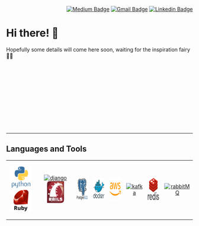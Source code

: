 <div align="right">

[![Medium Badge](https://img.shields.io/badge/@deenizzdogan-black?style=for-the-badge&logo=medium&logoColor=white&link=https://medium.com/@deenizzdogan)](https://medium.com/@deenizzdogan)
[![Gmail Badge](https://img.shields.io/badge/deenizzdogan-D14836?style=for-the-badge&logo=gmail&logoColor=white&link=mailto:deenizzdogan@gmail.com)](mailto:deenizzdogan@gmail.com)
[![Linkedin Badge](https://img.shields.io/badge/LinkedIn-0077B5?style=for-the-badge&logo=linkedin&logoColor=white&link=https://www.linkedin.com/in/denizdogan-/)](https://www.linkedin.com/in/denizdogan-/)

</div>

# Hi there! :beers:

Hopefully some details will come here soon, waiting for the inspiration fairy :face_in_clouds:

&nbsp;&nbsp;&nbsp;&nbsp;&nbsp;&nbsp;&nbsp;&nbsp;&nbsp;&nbsp;&nbsp;&nbsp;

&nbsp;&nbsp;&nbsp;&nbsp;&nbsp;&nbsp;&nbsp;&nbsp;&nbsp;&nbsp;&nbsp;&nbsp;

&nbsp;&nbsp;&nbsp;&nbsp;&nbsp;&nbsp;&nbsp;&nbsp;&nbsp;&nbsp;&nbsp;&nbsp;

&nbsp;&nbsp;&nbsp;&nbsp;&nbsp;&nbsp;&nbsp;&nbsp;&nbsp;&nbsp;&nbsp;&nbsp;

&nbsp;&nbsp;&nbsp;&nbsp;&nbsp;&nbsp;&nbsp;&nbsp;&nbsp;&nbsp;&nbsp;&nbsp;

&nbsp;&nbsp;&nbsp;&nbsp;&nbsp;&nbsp;&nbsp;&nbsp;&nbsp;&nbsp;&nbsp;&nbsp;

---

## Languages and Tools

<table>
<tr>
    <tr>
        <td align="center">
            <p>
                <img src="https://github.com/devicons/devicon/blob/master/icons/python/python-original-wordmark.svg" title="Python"  alt="Python" width="60" height="60"/>&nbsp;
                <img src="https://github.com/devicons/devicon/blob/master/icons/ruby/ruby-original-wordmark.svg" title="Ruby"  alt="Ruby" width="60" height="60"/>&nbsp;
            </p>
        </td>
        <td align="center">
            <p>
                <a href="https://www.djangoproject.com/" target="_blank" rel="noreferrer"/> <img src="https://cdn.worldvectorlogo.com/logos/django.svg" title="django" alt="django" width="60" height="60"/> </a> 
                <img src="https://raw.githubusercontent.com/devicons/devicon/master/icons/rails/rails-original-wordmark.svg" title="rails" alt="rails" width="60" height="60"/>
            </p>
        </td>
        <td align="center">
            <p>
                <a href="https://www.postgresql.org" target="_blank" rel="noreferrer"/> <img src="https://raw.githubusercontent.com/devicons/devicon/master/icons/postgresql/postgresql-original-wordmark.svg" title="postgresql" alt="postgresql" width="60" height="60"/>
            </p>
        </td>
        <td align="center">
            <p>
                <a href="https://www.docker.com/" target="_blank" rel="noreferrer"> <img src="https://raw.githubusercontent.com/devicons/devicon/master/icons/docker/docker-original-wordmark.svg" title="docker" alt="docker" width="60" height="60"/>
            </p>
        </td>
        <td align="center">
            <p>
                <a href="https://aws.amazon.com" target="_blank" rel="noreferrer"> <img src="https://raw.githubusercontent.com/devicons/devicon/master/icons/amazonwebservices/amazonwebservices-plain-wordmark.svg" title="aws" alt="aws" width="60" height="60"/>
            </p>
        </td>
        <td align="center">
            <p>
                <a href="https://kafka.apache.org/" target="_blank" rel="noreferrer"/> <img src="https://www.vectorlogo.zone/logos/apache_kafka/apache_kafka-icon.svg" title="kafka" alt="kafka" width="60" height="60"/>
            </p>
        </td>
        <td align="center">
            <p>
                <a href="https://redis.io" target="_blank" rel="noreferrer"/> <img src="https://raw.githubusercontent.com/devicons/devicon/master/icons/redis/redis-original-wordmark.svg" title="redis" alt="redis" width="60" height="60"/>
            </p>
        </td>
        <td align="center">
            <p>
                <a href="https://www.rabbitmq.com" target="_blank" rel="noreferrer"/> <img src="https://www.vectorlogo.zone/logos/rabbitmq/rabbitmq-icon.svg" title="rabbitMQ" alt="rabbitMQ" width="60" height="60"/>
            </p>
        </td>
    </tr>
</table>

                    

